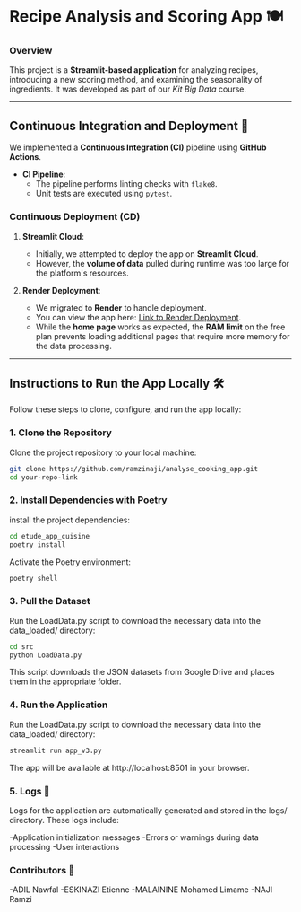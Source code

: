 # **Recipe Analysis and Scoring App** 🍽  

### **Overview**  
This project is a **Streamlit-based application** for analyzing recipes, introducing a new scoring method, and examining the seasonality of ingredients. It was developed as part of our *Kit Big Data* course.  

---

## **Continuous Integration and Deployment** 🚀  

We implemented a **Continuous Integration (CI)** pipeline using **GitHub Actions**.  

- **CI Pipeline**:  
  - The pipeline performs linting checks with `flake8`.
  - Unit tests are executed using `pytest`.

### **Continuous Deployment (CD)**  

1. **Streamlit Cloud**:  
   - Initially, we attempted to deploy the app on **Streamlit Cloud**.  
   - However, the **volume of data** pulled during runtime was too large for the platform's resources.  

2. **Render Deployment**:  
   - We migrated to **Render** to handle deployment.  
   - You can view the app here: [Link to Render Deployment](#).  
   - While the **home page** works as expected, the **RAM limit** on the free plan prevents loading additional pages that require more memory for the data processing.  

---

## **Instructions to Run the App Locally** 🛠  

Follow these steps to clone, configure, and run the app locally:

### **1. Clone the Repository**  
Clone the project repository to your local machine:  

```bash
git clone https://github.com/ramzinaji/analyse_cooking_app.git
cd your-repo-link
```

### **2. Install Dependencies with Poetry**  
install the project dependencies:

```bash
cd etude_app_cuisine
poetry install
```

Activate the Poetry environment:

```bash
poetry shell
```

### **3. Pull the Dataset**  
Run the LoadData.py script to download the necessary data into the data_loaded/ directory:

```bash
cd src
python LoadData.py
```

This script downloads the JSON datasets from Google Drive and places them in the appropriate folder.

### **4. Run the Application**  
Run the LoadData.py script to download the necessary data into the data_loaded/ directory:

```bash
streamlit run app_v3.py
```

The app will be available at http://localhost:8501 in your browser.

### **5. Logs 📝**  
Logs for the application are automatically generated and stored in the logs/ directory.
These logs include:

-Application initialization messages
-Errors or warnings during data processing
-User interactions

### **Contributors 👥**  
-ADIL Nawfal
-ESKINAZI Etienne
-MALAININE Mohamed Limame
-NAJI Ramzi

